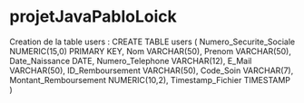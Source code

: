 # projetJavaPabloLoick
Creation de la table users :
CREATE TABLE users (
Numero_Securite_Sociale NUMERIC(15,0) PRIMARY KEY,
Nom VARCHAR(50),
Prenom VARCHAR(50),
Date_Naissance DATE,
Numero_Telephone VARCHAR(12),
E_Mail VARCHAR(50),
ID_Remboursement VARCHAR(50),
Code_Soin VARCHAR(7),
Montant_Remboursement NUMERIC(10,2),
Timestamp_Fichier TIMESTAMP
)
